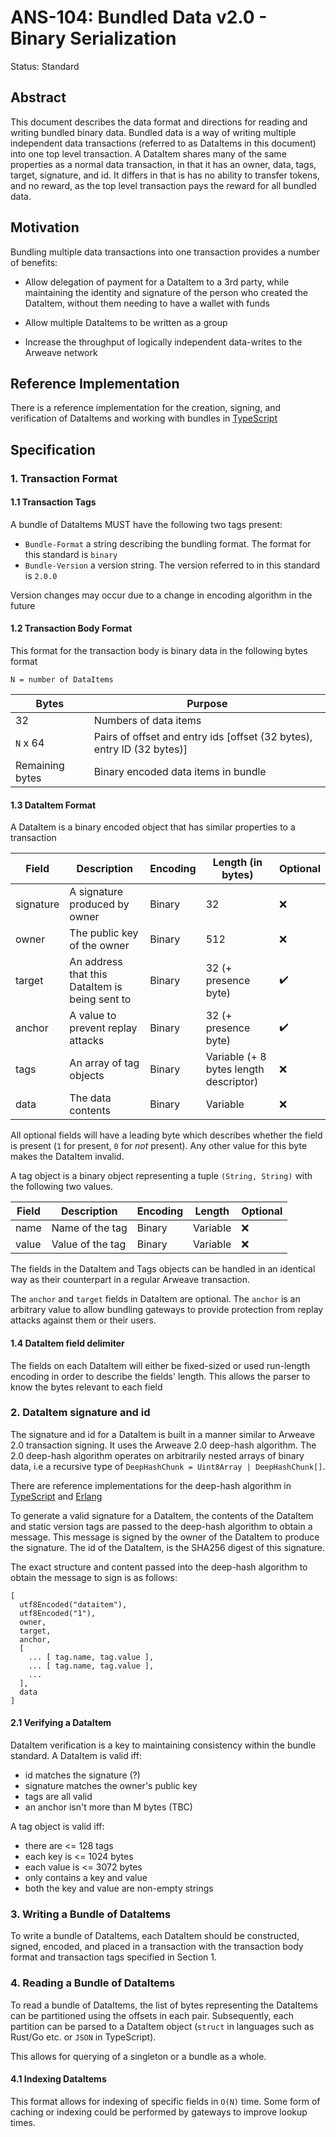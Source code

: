 # ANS-104: Bundled Data v2.0 - Binary Serialization

Status: Standard

## Abstract

This document describes the data format and directions for reading and writing bundled binary data. Bundled data is a way of writing multiple independent data transactions (referred to as DataItems in this document) into one top level transaction. A DataItem shares many of the same properties as a normal data transaction, in that it has an owner, data, tags, target, signature, and id. It differs in that is has no ability to transfer tokens, and no reward, as the top level transaction pays the reward for all bundled data.

## Motivation

Bundling multiple data transactions into one transaction provides a number of benefits:

- Allow delegation of payment for a DataItem to a 3rd party, while maintaining the identity and signature of the person who created the DataItem, without them needing to have a wallet with funds

- Allow multiple DataItems to be written as a group

- Increase the throughput of logically independent data-writes to the Arweave network

## Reference Implementation

There is a reference implementation for the creation, signing, and verification of DataItems and working with bundles in [TypeScript](https://github.com/ArweaveTeam/arweave-data)

## Specification

### 1. Transaction Format

#### 1.1 Transaction Tags

A bundle of DataItems MUST have the following two tags present:

- `Bundle-Format` a string describing the bundling format. The format for this standard is `binary`
- `Bundle-Version` a version string. The version referred to in this standard is `2.0.0`

Version changes may occur due to a change in encoding algorithm in the future

#### 1.2 Transaction Body Format

This format for the transaction body is binary data in the following bytes format

`N = number of DataItems`

| Bytes                              | Purpose                                       |
|---                                 |---                                            |
|32                                  |Numbers of data items                          |
|`N` x 64                            |Pairs of offset and entry ids [offset (32 bytes), entry ID (32 bytes)]|
|Remaining bytes                     |Binary encoded data items in bundle            |

#### 1.3 DataItem Format

A DataItem is a binary encoded object that has similar properties to a transaction

|Field     |Description                                     | Encoding        |Length (in bytes)| Optional |
|---       |---                                             |---              |---| --- |
|signature |A signature produced by owner                   | Binary            |32|  :x: |
|owner     |The public key of the owner                     | Binary            |512| :x: |
|target    |An address that this DataItem is being sent to  | Binary            |32 (+ presence byte)| :heavy_check_mark: |
|anchor    |A value to prevent replay attacks               | Binary            |32 (+ presence byte)|:heavy_check_mark: |
|tags      |An array of tag objects                         | Binary      |Variable (+ 8 bytes length descriptor)|:x: |
|data      |The data contents                               | Binary            |Variable|      :x: |            

All optional fields will have a leading byte which describes whether the field is present (`1` for present, `0` for *not* present). Any other value for this byte makes the DataItem invalid.

A tag object is a binary object representing a tuple `(String, String)` with the following two values.

|Field     |Description               | Encoding        |Length  | Optional |
|---       |---                       |---              |---     |---
|name      |Name of the tag           | Binary          |Variable| :x:      |
|value     |Value of the tag          | Binary          |Variable| :x:      |

The fields in the DataItem and Tags objects can be handled in an identical way as their counterpart in a regular Arweave transaction.

The `anchor` and `target` fields in DataItem are optional. The `anchor` is an arbitrary value to allow bundling gateways to provide protection from replay attacks against them or their users.

#### 1.4 DataItem field delimiter

The fields on each DataItem will either be fixed-sized or used run-length encoding in order to describe the fields' length. This allows the parser to know the bytes relevant to each field

### 2. DataItem signature and id

The signature and id for a DataItem is built in a manner similar to Arweave 2.0 transaction signing. It uses the Arweave 2.0 deep-hash algorithm. The 2.0 deep-hash algorithm operates on arbitrarily nested arrays of binary data, i.e a recursive type of `DeepHashChunk = Uint8Array | DeepHashChunk[]`.

There are reference implementations for the deep-hash algorithm in [TypeScript](https://github.com/ArweaveTeam/arweave-js/blob/b1c4b2e378a1eb7dc1fbfaeee41492eb908a60c6/src/common/lib/deepHash.ts) and [Erlang](https://github.com/ArweaveTeam/arweave/blob/b316173cd42a53a59036241f8e164b615db9b40d/apps/arweave/src/ar_deep_hash.erl)

To generate a valid signature for a DataItem, the contents of the DataItem and static version tags are passed to the deep-hash algorithm to obtain a message. This message is signed by the owner of the DataItem to produce the signature. The id of the DataItem, is the SHA256 digest of this signature.

The exact structure and content passed into the deep-hash algorithm to obtain the message to sign is as follows:

```
[
  utf8Encoded("dataitem"),
  utf8Encoded("1"),
  owner,
  target,
  anchor,
  [
    ... [ tag.name, tag.value ],
    ... [ tag.name, tag.value ],
    ...
  ],
  data
]
```

#### 2.1 Verifying a DataItem

DataItem verification is a key to maintaining consistency within the bundle standard.
A DataItem is valid iff:

 - id matches the signature (?)
 - signature matches the owner's public key
 - tags are all valid
 - an anchor isn't more than M bytes (TBC)

A tag object is valid iff:
 - there are <= 128 tags
 - each key is <= 1024 bytes
 - each value is <= 3072 bytes
 - only contains a key and value
 - both the key and value are non-empty strings

### 3. Writing a Bundle of DataItems

To write a bundle of DataItems, each DataItem should be constructed, signed, encoded, and placed in a transaction with the transaction body format and transaction tags specified in Section 1.

### 4. Reading a Bundle of DataItems

To read a bundle of DataItems, the list of bytes representing the DataItems can be partitioned using the offsets in each pair.
Subsequently, each partition can be parsed to a DataItem object (`struct` in languages such as Rust/Go etc. or `JSON` in TypeScript). 

This allows for querying of a singleton or a bundle as a whole.

#### 4.1 Indexing DataItems

This format allows for indexing of specific fields in `O(N)` time. Some form of caching or indexing could be performed by gateways to improve lookup times.

